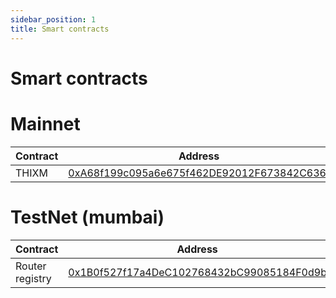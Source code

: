```yaml
---
sidebar_position: 1
title: Smart contracts
---
```

# Smart contracts

# Mainnet
| Contract  | Address  |
|---|---|
| THIXM | [0xA68f199c095a6e675f462DE92012F673842C636f](https://polygonscan.com/token/0xa68f199c095a6e675f462de92012f673842c636f) |
# TestNet (mumbai)
| Contract  | Address  |
|---|---|
| Router registry | [0x1B0f527f17a4DeC102768432bC99085184F0d9b](https://mumbai.polygonscan.com/address/0x1B0f527f17a4DeC102768432bC99085184F0d9bd)  |



